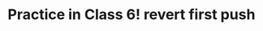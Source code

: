 # Practice in Class 6! revert first push

<!-- # Practice in Class 6 second push -->

<!-- # Practice in Class 6 third push -->

